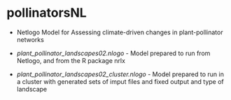 # pollinatorsNL

* Netlogo Model for Assessing climate-driven changes in plant-pollinator networks

* *plant_pollinator_landscapes02.nlogo* - Model prepared to run from Netlogo, and from the R package nrlx

* *plant_pollinator_landscapes02_cluster.nlogo* - Model prepared to run in a cluster with generated sets of imput files and fixed output and type of landscape

